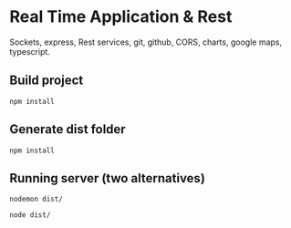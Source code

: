 # Real Time Application & Rest

Sockets, express, Rest services, git, github, CORS, charts, google maps, typescript.

## Build project

```console
npm install
```

## Generate dist folder

```console
npm install
```

## Running server (two alternatives)

```console
nodemon dist/
```

```console
node dist/
```

